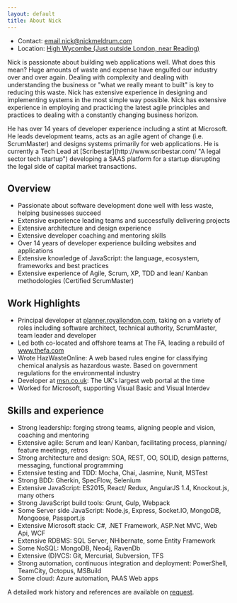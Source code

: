 ```yaml
---
layout: default
title: About Nick
---
```


<ul>
  <li>Contact: <a href="mailto:nick@nickmeldrum.com" target="_blank" title="Email Nick">email nick@nickmeldrum.com</a></li>
  <li>Location: <a href="https://goo.gl/maps/8dVaqStCfdu" target="_blank">High Wycombe (Just outside London, near Reading)</a></li>
</ul>
<p class="intro">
  Nick is passionate about building web applications well. What does this mean? Huge amounts of waste and expense have engulfed our industry over and over again. Dealing with complexity and dealing with understanding the business or "what we really meant to built" is key to reducing this waste. Nick has extensive experience in designing and implementing systems in the most simple way possible. Nick has extensive experience in employing and practicing the latest agile principles and practices to dealing with a constantly changing business horizon.
</p>
<p>
  He has over 14 years of developer experience including a stint at Microsoft. He leads development teams, acts as an agile agent of change (i.e. ScrumMaster) and designs systems primarily for web applications. He is currently a Tech Lead at [Scribestar](http://www.scribestar.com/ "A legal sector tech startup") developing a SAAS platform for a startup disrupting the legal side of capital market transactions.
</p>

<h2>Overview</h2>

<ul>
<li>Passionate about software development done well with less waste, helping businesses succeed</li>
<li>Extensive experience leading teams and successfully delivering projects</li>
<li>Extensive architecture and design experience</li>
<li>Extensive developer coaching and mentoring skills</li>
<li>Over 14 years of developer experience building websites and applications</li>
<li>Extensive knowledge of JavaScript: the language, ecosystem, frameworks and best practices</li>
<li>Extensive experience of Agile, Scrum, XP, TDD and lean/ Kanban methodologies  (Certified ScrumMaster)</li>
</ul>

<h2>Work Highlights</h2>

<ul>
<li>Principal developer at <a href="https://planner.royallondon.com/" title="Royal London Financial Planner">planner.royallondon.com</a>, taking on a variety of roles including software architect, technical authority, ScrumMaster, team leader and developer</li>
<li>Led both co-located and offshore teams at The FA, leading a rebuild of <a href="http://www.thefa.com/" title="The FA">www.thefa.com</a> </li>
<li>Wrote HazWasteOnline: A web based rules engine for classifying chemical analysis as hazardous waste. Based on government regulations for the environmental industry</li>
<li>Developer at <a href="http://msn.co.uk/" title="msn">msn.co.uk</a>: The UK's largest web portal at the time</li>
<li>Worked for Microsoft, supporting Visual Basic and Visual Interdev</li>
</ul>

<h2>Skills and experience</h2>

<ul>
<li>Strong leadership: forging strong teams, aligning people and vision, coaching and mentoring</li>
<li>Extensive agile: Scrum and lean/ Kanban, facilitating process, planning/ feature meetings, retros</li>
<li>Strong architecture and design: SOA, REST, OO, SOLID, design patterns, messaging, functional programming</li>
<li>Extensive testing and TDD: Mocha, Chai, Jasmine, Nunit, MSTest</li>
<li>Strong BDD: Gherkin, SpecFlow, Selenium</li>
<li>Extensive JavaScript: ES2015, React/ Redux, AngularJS 1.4, Knockout.js, many others</li>
<li>Strong JavaScript build tools: Grunt, Gulp, Webpack</li>
<li>Some Server side JavaScript: Node.js, Express, Socket.IO, MongoDB, Mongoose, Passport.js</li>
<li>Extensive Microsoft stack: C#, .NET Framework, ASP.Net MVC, Web Api, WCF</li>
<li>Extensive RDBMS: SQL Server, NHibernate, some Entity Framework</li>
<li>Some NoSQL: MongoDB, Neo4j, RavenDb</li>
<li>Extensive (D)VCS: Git, Mercurial, Subversion, TFS</li>
<li>Strong automation, continuous integration and deployment: PowerShell, TeamCity, Octopus, MSBuild</li>
<li>Some cloud: Azure automation, PAAS Web apps</li>
</ul>

<p>A detailed work history and references are available on <a href="mailto:nick@nickmeldrum.com" title="Email Nick">request</a>.</p>
